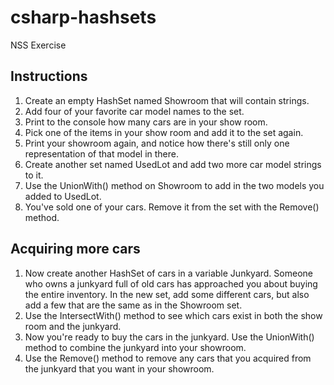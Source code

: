 # csharp-hashsets

NSS Exercise

## Instructions

1. Create an empty HashSet named Showroom that will contain strings.
1. Add four of your favorite car model names to the set.
1. Print to the console how many cars are in your show room.
1. Pick one of the items in your show room and add it to the set again.
1. Print your showroom again, and notice how there's still only one representation of that model in there.
1. Create another set named UsedLot and add two more car model strings to it.
1. Use the UnionWith() method on Showroom to add in the two models you added to UsedLot.
1. You've sold one of your cars. Remove it from the set with the Remove() method.

## Acquiring more cars

1. Now create another HashSet of cars in a variable Junkyard. Someone who owns a junkyard full of old cars has approached you about buying the entire inventory. In the new set, add some different cars, but also add a few that are the same as in the Showroom set.
1. Use the IntersectWith() method to see which cars exist in both the show room and the junkyard.
1. Now you're ready to buy the cars in the junkyard. Use the UnionWith() method to combine the junkyard into your showroom.
1. Use the Remove() method to remove any cars that you acquired from the junkyard that you want in your showroom.